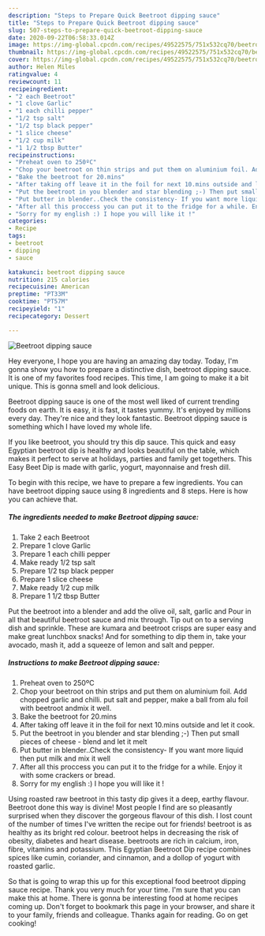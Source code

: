 ```yaml
---
description: "Steps to Prepare Quick Beetroot dipping sauce"
title: "Steps to Prepare Quick Beetroot dipping sauce"
slug: 507-steps-to-prepare-quick-beetroot-dipping-sauce
date: 2020-09-22T06:58:33.014Z
image: https://img-global.cpcdn.com/recipes/49522575/751x532cq70/beetroot-dipping-sauce-recipe-main-photo.jpg
thumbnail: https://img-global.cpcdn.com/recipes/49522575/751x532cq70/beetroot-dipping-sauce-recipe-main-photo.jpg
cover: https://img-global.cpcdn.com/recipes/49522575/751x532cq70/beetroot-dipping-sauce-recipe-main-photo.jpg
author: Helen Miles
ratingvalue: 4
reviewcount: 11
recipeingredient:
- "2 each Beetroot"
- "1 clove Garlic"
- "1 each chilli pepper"
- "1/2 tsp salt"
- "1/2 tsp black pepper"
- "1 slice cheese"
- "1/2 cup milk"
- "1 1/2 tbsp Butter"
recipeinstructions:
- "Preheat oven to 250ºC"
- "Chop your beetroot on thin strips and put them on aluminium foil. Add chopped garlic and chilli. put salt and pepper, make a ball from alu foil with beetroot andmix it well."
- "Bake the beetroot for 20.mins"
- "After taking off leave it in the foil for next 10.mins outside and let it cook."
- "Put the beetroot in you blender and star blending ;-) Then put small pieces of cheese - blend and let it melt"
- "Put butter in blender..Check the consistency- If you want more liquid then put milk and mix it well"
- "After all this proccess you can put it to the fridge for a while. Enjoy it with some crackers or bread."
- "Sorry for my english :) I hope you will like it !"
categories:
- Recipe
tags:
- beetroot
- dipping
- sauce

katakunci: beetroot dipping sauce 
nutrition: 215 calories
recipecuisine: American
preptime: "PT33M"
cooktime: "PT57M"
recipeyield: "1"
recipecategory: Dessert

---
```



![Beetroot dipping sauce](https://img-global.cpcdn.com/recipes/49522575/751x532cq70/beetroot-dipping-sauce-recipe-main-photo.jpg)

Hey everyone, I hope you are having an amazing day today. Today, I'm gonna show you how to prepare a distinctive dish, beetroot dipping sauce. It is one of my favorites food recipes. This time, I am going to make it a bit unique. This is gonna smell and look delicious.

Beetroot dipping sauce is one of the most well liked of current trending foods on earth. It is easy, it is fast, it tastes yummy. It's enjoyed by millions every day. They're nice and they look fantastic. Beetroot dipping sauce is something which I have loved my whole life.

If you like beetroot, you should try this dip sauce. This quick and easy Egyptian beetroot dip is healthy and looks beautiful on the table, which makes it perfect to serve at holidays, parties and family get togethers. This Easy Beet Dip is made with garlic, yogurt, mayonnaise and fresh dill.


To begin with this recipe, we have to prepare a few ingredients. You can have beetroot dipping sauce using 8 ingredients and 8 steps. Here is how you can achieve that.

<!--inarticleads1-->

##### The ingredients needed to make Beetroot dipping sauce:

1. Take 2 each Beetroot
1. Prepare 1 clove Garlic
1. Prepare 1 each chilli pepper
1. Make ready 1/2 tsp salt
1. Prepare 1/2 tsp black pepper
1. Prepare 1 slice cheese
1. Make ready 1/2 cup milk
1. Prepare 1 1/2 tbsp Butter


Put the beetroot into a blender and add the olive oil, salt, garlic and Pour in all that beautiful beetroot sauce and mix through. Tip out on to a serving dish and sprinkle. These are kumara and beetroot crisps are super easy and make great lunchbox snacks! And for something to dip them in, take your avocado, mash it, add a squeeze of lemon and salt and pepper. 

<!--inarticleads2-->

##### Instructions to make Beetroot dipping sauce:

1. Preheat oven to 250ºC
1. Chop your beetroot on thin strips and put them on aluminium foil. Add chopped garlic and chilli. put salt and pepper, make a ball from alu foil with beetroot andmix it well.
1. Bake the beetroot for 20.mins
1. After taking off leave it in the foil for next 10.mins outside and let it cook.
1. Put the beetroot in you blender and star blending ;-) Then put small pieces of cheese - blend and let it melt
1. Put butter in blender..Check the consistency- If you want more liquid then put milk and mix it well
1. After all this proccess you can put it to the fridge for a while. Enjoy it with some crackers or bread.
1. Sorry for my english :) I hope you will like it !


Using roasted raw beetroot in this tasty dip gives it a deep, earthy flavour. Beetroot done this way is divine! Most people I find are so pleasantly surprised when they discover the gorgeous flavour of this dish. I lost count of the number of times I&#39;ve written the recipe out for friends! beetroot is as healthy as its bright red colour. beetroot helps in decreasing the risk of obesity, diabetes and heart disease. beetroots are rich in calcium, iron, fibre, vitamins and potassium. This Egyptian Beetroot Dip recipe combines spices like cumin, coriander, and cinnamon, and a dollop of yogurt with roasted garlic. 

So that is going to wrap this up for this exceptional food beetroot dipping sauce recipe. Thank you very much for your time. I'm sure that you can make this at home. There is gonna be interesting food at home recipes coming up. Don't forget to bookmark this page in your browser, and share it to your family, friends and colleague. Thanks again for reading. Go on get cooking!
